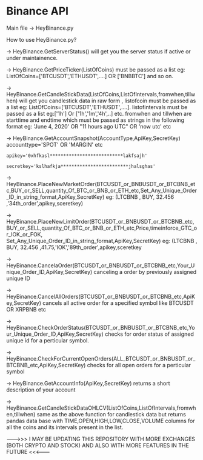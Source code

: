 # Binance API 

Main file -> HeyBinance.py

How to use HeyBinance.py? 

-> HeyBinance.GetServerStatus() will get you the server status if active or under maintainence.

-> HeyBinance.GetPriceTicker(ListOfCoins) must be passed as a list eg: ListOfCoins=['BTCUSDT','ETHUSDT',....] OR ['BNBBTC'] and so on.

-> HeyBinance.GetCandleStickData(ListOfCoins,ListOfIntervals,fromwhen,tillwhen) will get you candlestick data in raw form , 
    listofcoin must be passed as a list eg: ListOfCoins=['BTCUSDT','ETHUSDT',....]. 
    listofintervals must be passed as a list eg:['1h'] Or ['1h','1m','4h',..] etc.
    fromwhen and tillwhen are starttime and endtime which must be passed as strings in the following format eg: 'June 4, 2020' OR "11 hours ago UTC" OR 'now utc' etc
    
-> HeyBinance.GetAccountSnapshot(AccountType,ApiKey,SecretKey) 
    accounttype='SPOT' OR 'MARGIN' etc
    
    apikey='0xhfkasl***************************lakfsajh'
    
    secretkey='kslhafkja*************************jhalsghas'
    
-> HeyBinance.PlaceNewMarketOrder(BTCUSDT_or_BNBUSDT_or_BTCBNB_etc,BUY_or_SELL,quantity_Of_BTC_or_BNB_or_ETH_etc,Set_Any_Unique_Order_ID_in_string_format,ApiKey,SecretKey)
    eg: (LTCBNB , BUY, 32.456 ,'34th_order',apikey,sceretkey)
    
-> HeyBinance.PlaceNewLimitOrder(BTCUSDT_or_BNBUSDT_or_BTCBNB_etc,BUY_or_SELL,quantity_Of_BTC_or_BNB_or_ETH_etc,Price,timeinforce_GTC_or_IOK_or_FOK,
                                    Set_Any_Unique_Order_ID_in_string_format,ApiKey,SecretKey)
    eg: (LTCBNB , BUY, 32.456 ,41.75,'IOK','89th_order',apikey,sceretkey
    
-> HeyBinance.CancelaOrder(BTCUSDT_or_BNBUSDT_or_BTCBNB_etc,Your_Unique_Order_ID,ApiKey,SecretKey)
    canceling a order by previously assigned unique ID
    
-> HeyBinance.CancelAllOrders(BTCUSDT_or_BNBUSDT_or_BTCBNB_etc,ApiKey,SecretKey)
    cancels all active order for a specified symbol like BTCUSDT OR XRPBNB etc
    
-> HeyBinance.CheckOrderStatus(BTCUSDT_or_BNBUSDT_or_BTCBNB_etc,Your_Unique_Order_ID,ApiKey,SecretKey)
    checks for order status of assigned unique id for a perticular symbol.
    
-> HeyBinance.CheckForCurrentOpenOrders(ALL_BTCUSDT_or_BNBUSDT_or_BTCBNB_etc,ApiKey,SecretKey)
    checks for all open orders for a perticular symbol
    
-> HeyBinance.GetAccountInfo(ApiKey,SecretKey)
    returns a short description of your account
    
-> HeyBinance.GetCandleStickDataOHLCV(ListOfCoins,ListOfIntervals,fromwhen,tillwhen)
    same as the above function for candlestick data but returns pandas data base with TIME,OPEN,HIGH,LOW,CLOSE,VOLUME columns for all the coins and its intervals present in the list.

--->>> I MAY BE UPDATING THIS REPOSITORY WITH MORE EXCHANGES (BOTH CRYPTO AND STOCK) AND ALSO WITH MORE FEATURES IN THE FUTURE <<<--- 

